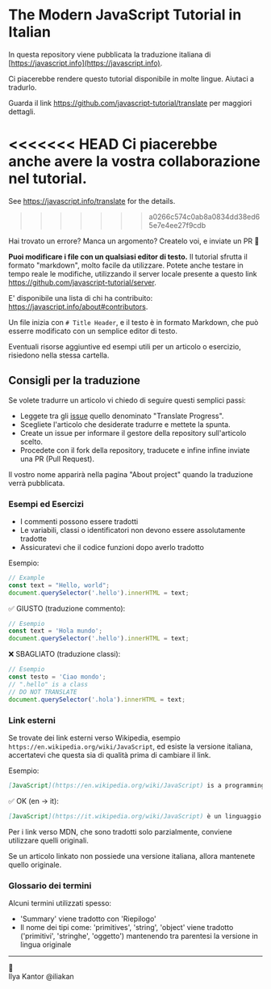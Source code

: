 # The Modern JavaScript Tutorial in Italian

In questa repository viene pubblicata la traduzione italiana di [https://javascript.info](https://javascript.info).

Ci piacerebbe rendere questo tutorial disponibile in molte lingue. Aiutaci a tradurlo.

Guarda il link <https://github.com/javascript-tutorial/translate> per maggiori dettagli.

<<<<<<< HEAD
Ci piacerebbe anche avere la vostra collaborazione nel tutorial.
=======
See <https://javascript.info/translate> for the details.
>>>>>>> a0266c574c0ab8a0834dd38ed65e7e4ee27f9cdb

Hai trovato un errore? Manca un argomento? Createlo voi, e inviate un PR 👏

**Puoi modificare i file con un qualsiasi editor di testo.** Il tutorial sfrutta il formato "markdown", molto facile da utilizzare. Potete anche testare in tempo reale le modifiche, utilizzando il server locale presente a questo link <https://github.com/javascript-tutorial/server>.  

E' disponibile una lista di chi ha contribuito: <https://javascript.info/about#contributors>.

Un file inizia con `# Title Header`, e il testo è in formato Markdown, che può esserre modificato con un semplice editor di testo. 

Eventuali risorse aggiuntive ed esempi utili per un articolo o esercizio, risiedono nella stessa cartella.

## Consigli per la traduzione

Se volete tradurre un articolo vi chiedo di seguire questi semplici passi:

- Leggete tra gli [issue](https://github.com/javascript-tutorial/it.javascript.info/issues) quello denominato "Translate Progress".
- Scegliete l'articolo che desiderate tradurre e mettete la spunta.
- Create un issue per informare il gestore della repository sull'articolo scelto.
- Procedete con il fork della repository, traducete e infine infine inviate una PR (Pull Request).

Il vostro nome apparirà nella pagina "About project" quando la traduzione verrà pubblicata.

### Esempi ed Esercizi

- I commenti possono essere tradotti
- Le variabili, classi o identificatori non devono essere assolutamente tradotte
- Assicuratevi che il codice funzioni dopo averlo tradotto

Esempio:

```js
// Example
const text = "Hello, world";
document.querySelector('.hello').innerHTML = text;
```

✅ GIUSTO (traduzione commento):

```js
// Esempio
const text = 'Hola mundo';
document.querySelector('.hello').innerHTML = text;
```

❌ SBAGLIATO (traduzione classi):

```js
// Esempio
const testo = 'Ciao mondo';
// ".hello" is a class
// DO NOT TRANSLATE
document.querySelector('.hola').innerHTML = text;
```

### Link esterni

Se trovate dei link esterni verso Wikipedia, esempio `https://en.wikipedia.org/wiki/JavaScript`, ed esiste la versione italiana, accertatevi che questa sia di qualità prima di cambiare il link.

Esempio:

```md
[JavaScript](https://en.wikipedia.org/wiki/JavaScript) is a programming language.
```

✅ OK (en -> it):

```md
[JavaScript](https://it.wikipedia.org/wiki/JavaScript) è un linguaggio di programmazione.
```

Per i link verso MDN, che sono tradotti solo parzialmente, conviene utilizzare quelli originali.

Se un articolo linkato non possiede una versione italiana, allora mantenete quello originale.

### Glossario dei termini

Alcuni termini utilizzati spesso:

- 'Summary' viene tradotto con 'Riepilogo'
- Il nome dei tipi come: 'primitives', 'string', 'object' viene tradotto ('primitivi', 'stringhe', 'oggetto') mantenendo tra parentesi la versione in lingua originale

---
💓  
Ilya Kantor @iliakan

